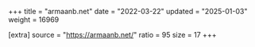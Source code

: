 +++
title = "armaanb.net"
date = "2022-03-22"
updated = "2025-01-03"
weight = 16969

[extra]
source = "https://armaanb.net/"
ratio = 95
size = 17
+++
